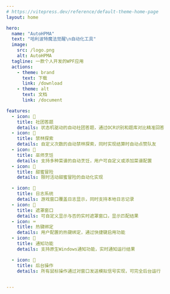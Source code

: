 ```yaml
---
# https://vitepress.dev/reference/default-theme-home-page
layout: home

hero:
  name: "AutoHPMA"
  text: "哈利波特魔法觉醒\n自动化工具"
  image:
    src: /logo.png
    alt: AutoHPMA
  tagline: 一款个人开发的WPF应用
  actions:
    - theme: brand
      text: 下载
      link: /download
    - theme: alt
      text: 文档
      link: /document

features:
  - icon: 📖
    title: 社团答题
    details: 状态机驱动的自动社团答题，通过OCR识别和题库对比精准回答
  - icon: 🌳
    title: 禁林探索
    details: 自定义次数的自动禁林探索，同时实现结算时自动点赞队友
  - icon: 🍳
    title: 巫师烹饪
    details: 支持多种菜谱的自动烹饪，用户可自定义或添加菜谱配置
  - icon: 🍬
    title: 甜蜜冒险
    details: 限时活动甜蜜冒险的自动化实现

  - icon: 📜
    title: 日志系统
    details: 游戏窗口覆盖日志显示，同时支持本地日志记录
  - icon: 🎯
    title: 遮罩窗口
    details: 可自定义显示与否的实时遮罩窗口，显示匹配结果
  - icon: ⌨️
    title: 热键绑定
    details: 用户配置的热键绑定，通过快捷键启用功能
  - icon: 🔔
    title: 通知功能
    details: 支持原生Windows通知功能，实时通知运行结果

  - icon: 👻
    title: 后台操作
    details: 所有鼠标操作通过对窗口发送模拟信号实现，可完全后台运行

  
---
```


